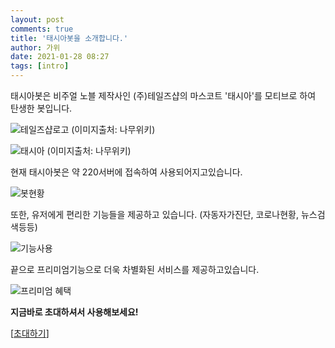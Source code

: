 ```yaml
---
layout: post
comments: true
title: '태시아봇을 소개합니다.'
author: 가위
date: 2021-01-28 08:27
tags: [intro]
---
```


태시아봇은 비주얼 노블 제작사인 (주)테일즈샵의 마스코트 '태시아'를 모티브로 하여 탄생한 봇입니다.

![테일즈샵로고 (이미지출처: 나무위키)](https://media.discordapp.net/attachments/774801225807429642/804485214516150282/d7a8f95ff465228cc4fcee0cb5ba1d08e0f5b3c176a73e39ff05d70988302c1d80d7ecb15d571e40099aa963bd9972c31792.png)

![태시아 (이미지출처: 나무위키)](https://media.discordapp.net/attachments/774801225807429642/804485571715137556/985d7db8c8c07203872681d39288253860282b5e1e59a9b2dfbdb1fadf9c8f075359711b811c9ef507237967118b710c357b.png?width=362&height=644)


현재 태시아봇은 약 220서버에 접속하여 사용되어지고있습니다.

![봇현황](https://media.discordapp.net/attachments/774801225807429642/804249636520853514/unknown.png)


또한, 유저에게 편리한 기능들을 제공하고 있습니다.
(자동자가진단, 코로나현황, 뉴스검색등등)

![기능사용](https://media.discordapp.net/attachments/774801225807429642/804250870505406474/2021_01_28_16_24_23_108.gif?width=607&height=644)


끝으로 프리미엄기능으로 더욱 차별화된 서비스를 제공하고있습니다.

![프리미엄 혜택](https://media.discordapp.net/attachments/774801225807429642/804490669719814155/unknown.png)


**지금바로 초대하셔서 사용해보세요!**

[[초대하기](https://discord.com/oauth2/authorize?client_id=728820788278329424&permissions=8&scope=bot)]
